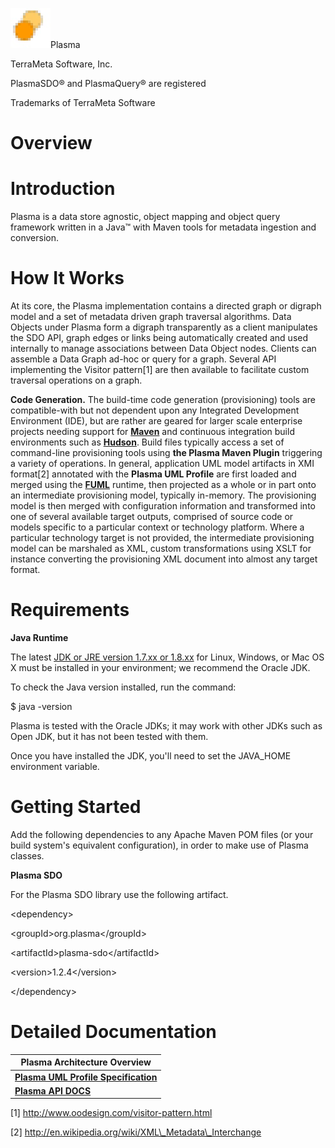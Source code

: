 <img src="images/media/image2.jpeg" alt="big-icon" width="64" height="64" />Plasma

TerraMeta Software, Inc.

PlasmaSDO® and PlasmaQuery® are registered

Trademarks of TerraMeta Software

Overview
========

<span id="_Toc135028939" class="anchor"><span id="_Toc495460092" class="anchor"><span id="_Toc498843305" class="anchor"><span id="_Toc24906349" class="anchor"></span></span></span></span>

**Introduction**
================

Plasma is a data store agnostic, object mapping and object query framework written in a Java™ with Maven tools for metadata ingestion and conversion.

**How It Works**
================

At its core, the Plasma implementation contains a directed graph or digraph model and a set of metadata driven graph traversal algorithms. Data Objects under Plasma form a digraph transparently as a client manipulates the SDO API, graph edges or links being automatically created and used internally to manage associations between Data Object nodes. Clients can assemble a Data Graph ad-hoc or query for a graph. Several API implementing the Visitor pattern[1] are then available to facilitate custom traversal operations on a graph.

**Code Generation.** The build-time code generation (provisioning) tools are compatible-with but not dependent upon any Integrated Development Environment (IDE), but are rather are geared for larger scale enterprise projects needing support for [**Maven**](http://maven.apache.org/) and continuous integration build environments such as [**Hudson**](http://hudson-ci.org). Build files typically access a set of command-line provisioning tools using **the Plasma Maven Plugin** triggering a variety of operations. In general, application UML model artifacts in XMI format[2] annotated with the **Plasma UML Profile** are first loaded and merged using the [**FUML**](http://portal.modeldriven.org/project/foundationalUML) runtime, then projected as a whole or in part onto an intermediate provisioning model, typically in-memory. The provisioning model is then merged with configuration information and transformed into one of several available target outputs, comprised of source code or models specific to a particular context or technology platform. Where a particular technology target is not provided, the intermediate provisioning model can be marshaled as XML, custom transformations using XSLT for instance converting the provisioning XML document into almost any target format.

**Requirements**
================

**Java Runtime**

The latest [JDK or JRE version 1.7.xx or 1.8.xx](http://www.java.com/en/download/manual.jsp) for Linux, Windows, or Mac OS X must be installed in your environment; we recommend the Oracle JDK.

To check the Java version installed, run the command:

$ java -version

Plasma is tested with the Oracle JDKs; it may work with other JDKs such as Open JDK, but it has not been tested with them.

Once you have installed the JDK, you'll need to set the JAVA\_HOME environment variable.

**Getting Started**
===================

Add the following dependencies to any Apache Maven POM files (or your build system's equivalent configuration), in order to make use of Plasma classes.

**Plasma SDO**

For the Plasma SDO library use the following artifact.

&lt;dependency&gt;

&lt;groupId&gt;org.plasma&lt;/groupId&gt;

&lt;artifactId&gt;plasma-sdo&lt;/artifactId&gt;

&lt;version&gt;1.2.4&lt;/version&gt;

&lt;/dependency&gt;

**Detailed Documentation**
==========================

| **Plasma Architecture Overview**                                                                                    |
|---------------------------------------------------------------------------------------------------------------------|
| [**Plasma UML Profile Specification**](http://terrameta.github.io/cplasma/uml-profile/Plasma-Architecture-Overview) |
| [**Plasma API DOCS**](http://terrameta.github.io/plasma/apidocs/index.html)                                         |

[1] http://www.oodesign.com/visitor-pattern.html

[2] http://en.wikipedia.org/wiki/XML\_Metadata\_Interchange
